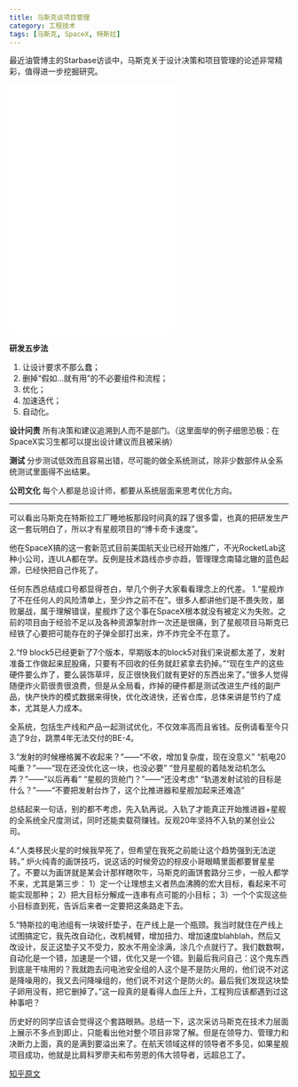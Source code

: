 ```yaml
---
title: 马斯克谈项目管理
category: 工程技术
tags: [马斯克, SpaceX, 特斯拉]
---
```


最近油管博主的Starbase访谈中，马斯克关于设计决策和项目管理的论述非常精彩，值得进一步挖掘研究。

<iframe src="//player.bilibili.com/player.html?aid=847180756&bvid=BV1d54y17737&cid=383739593&page=1" scrolling="no" border="0" frameborder="no" framespacing="0" allowfullscreen="true"> </iframe>
<br/>
<iframe src="//player.bilibili.com/player.html?aid=889626283&bvid=BV1iP4y1x7Pn&cid=385369065&page=1" scrolling="no" border="0" frameborder="no" framespacing="0" allowfullscreen="true"> </iframe>
<br/>  
<iframe src="//player.bilibili.com/player.html?aid=377315904&bvid=BV1Ao4y1U7ix&cid=387712096&page=1" scrolling="no" border="0" frameborder="no" framespacing="0" allowfullscreen="true"> </iframe>

**研发五步法**
1. 让设计要求不那么蠢；
2. 删掉“假如...就有用”的不必要组件和流程；
3. 优化；
4. 加速迭代；
5. 自动化。<!--more-->

**设计问责**
所有决策和建议追溯到人而不是部门。（这里面举的例子细思恐极：在SpaceX实习生都可以提出设计建议而且被采纳）

**测试**
分步测试低效而且容易出错，尽可能的做全系统测试，除非少数部件从全系统测试里面得不出结果。

**公司文化**
每个人都是总设计师，都要从系统层面来思考优化方向。

------
可以看出马斯克在特斯拉工厂睡地板那段时间真的踩了很多雷，也真的把研发生产这一套玩明白了，所以才有星舰项目的“博卡奇卡速度”。

他在SpaceX搞的这一套新范式目前美国航天业已经开始推广，不光RocketLab这种小公司，连ULA都在学。反例是技术路线亦步亦趋，管理理念南辕北辙的蓝色起源，已经快把自己作死了。

任何东西总结成口号都显得苍白，举几个例子大家看看理念上的代差。
1.“星舰炸了不在任何人的风险清单上，至少炸之前不在”。很多人都讲他们是不畏失败，屡败屡战，属于理解错误，星舰炸了这个事在SpaceX根本就没有被定义为失败。之前的项目由于经验不足以及各种资源掣肘炸一次还是很痛，到了星舰项目马斯克已经铁了心要把可能存在的子弹全部打出来，炸不炸完全不在意了。

2.“f9 block5已经更新了7个版本，早期版本的block5对我们来说都太差了，发射准备工作做起来屁股痛，只要有不回收的任务就赶紧拿去扔掉。”“现在生产的这些硬件要么炸了，要么装饰草坪，反正很快我们就有更好的东西出来了。”很多人觉得随便炸火箭很贵很浪费，但是从全局看，炸掉的硬件都是测试改进生产线的副产品，快产快炸的模式数据来得快，优化改进快，还省仓库，总体来讲是节约了成本，尤其是人力成本。

全系统，包括生产线和产品一起测试优化，不仅效率高而且省钱。反例请看至今只造了9台，跳票4年无法交付的BE-4。

3.“发射的时候栅格翼不收起来？”——“不收，增加复杂度，现在没意义”
“航电20吨重？”——“现在还没优化这一块，也没必要”
“登月星舰的着陆发动机怎么弄？”——“以后再看”
“星舰的货舱门？”——“还没考虑”
“轨道发射试验的目标是什么？”——“不要把发射台炸了，这个比推进器和星舰加起来还难造”

总结起来一句话，别的都不考虑，先入轨再说。入轨了才能真正开始推进器+星舰的全系统全尺度测试，同时还能卖载荷赚钱。反观20年坚持不入轨的某创业公司。

4.“人类移民火星的时候我早死了，但希望在我死之前能让这个趋势强到无法逆转。”
炉火纯青的画饼技巧，说这话的时候旁边的棕皮小哥眼睛里面都要冒星星了。不要以为画饼就是某会计那样瞎吹牛，马斯克的画饼套路分三步，一般人都学不来，尤其是第三步：
1）定一个让理想主义者热血沸腾的宏大目标，看起来不可能实现那种；
2）把大目标分解成一连串有点可能的小目标；
3）一个个实现这些小目标直到死，告诉后来者一定要把这条路走下去。

5.“特斯拉的电池组有一块玻纤垫子，在产线上是一个瓶颈。我当时就住在产线上试图搞定它，我先改自动化，改机械臂，增加扭力、增加速度blahblah，然后又改设计，反正这垫子又不受力，胶水不用全涂满，涂几个点就行了。我们数数啊，自动化是一个错，加速是一个错，优化又是一个错。到最后我问自己：这个鬼东西到底是干啥用的？我就跑去问电池安全组的人这个是不是防火用的，他们说不对这是降噪用的，我又去问降噪组的，他们说不对这个是防火的。最后我们发现这块垫子卵用没有，把它删掉了。”这一段真的是看得人血压上升，工程狗应该都遇到过这种事吧？


历史好的同学应该会觉得这个套路眼熟。总结一下，这次采访马斯克在技术力层面上展示不多点到即止，只能看出他对整个项目非常了解。但是在领导力、管理力和决断力上面，真的是满到要溢出来了。在航天领域这样的领导者不多见，如果星舰项目成功，他就是比肩科罗廖夫和布劳恩的伟大领导者，远超总工了。

[知乎原文](https://www.zhihu.com/question/478277241/answer/2094900908)